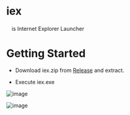 # iex
　is Internet Explorer Launcher

# Getting Started

* Download iex.zip from [Release](https://github.com/mass10/iex/releases) and extract.

* Execute iex.exe

![image](https://github.com/mass10/iex/assets/2055840/d7faf7da-91b2-4816-9269-e3c22abe1664)

![image](https://github.com/mass10/iex/assets/2055840/e3995e11-06a8-4c34-816a-553238352a64)
